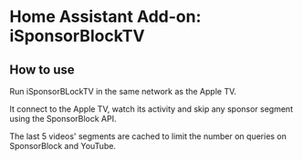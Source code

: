 # Home Assistant Add-on: iSponsorBlockTV

## How to use

Run iSponsorBLockTV in the same network as the Apple TV.

It connect to the Apple TV, watch its activity and skip any sponsor segment using the SponsorBlock API.

The last 5 videos' segments are cached to limit the number on queries on SponsorBlock and YouTube.
